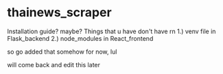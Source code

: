 # thainews_scraper

Installation guide? maybe?
Things that u have don't have rn
1.) venv file in Flask_backend
2.) node_modules in React_frontend

so go added that somehow for now, lul

will come back and edit this later
